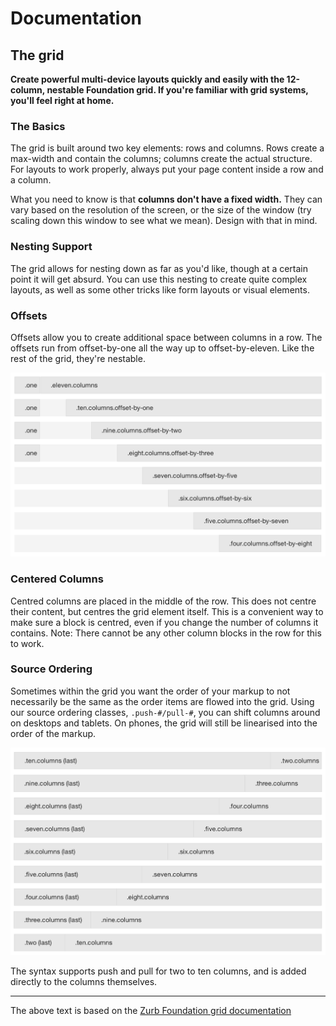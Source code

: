 # Documentation
## The grid

**Create powerful multi-device layouts quickly and easily with the 12-column, nestable Foundation grid. If you're familiar with grid systems, you'll feel right at home.**

### The Basics

The grid is built around two key elements: rows and columns. Rows create a max-width and contain the columns; columns create the actual structure. For layouts to work properly, always put your page content inside a row and a column.

What you need to know is that **columns don't have a fixed width.** They can vary based on the resolution of the screen, or the size of the window (try scaling down this window to see what we mean). Design with that in mind.

### Nesting Support

The grid allows for nesting down as far as you'd like, though at a certain point it will get absurd. You can use this nesting to create quite complex layouts, as well as some other tricks like form layouts or visual elements.

### Offsets

Offsets allow you to create additional space between columns in a row. The offsets run from offset-by-one all the way up to offset-by-eleven. Like the rest of the grid, they're nestable.

![image](offsets.png)

### Centered Columns

Centred columns are placed in the middle of the row. This does not centre their content, but centres the grid element itself. This is a convenient way to make sure a block is centred, even if you change the number of columns it contains. Note: There cannot be any other column blocks in the row for this to work.

### Source Ordering

Sometimes within the grid you want the order of your markup to not necessarily be the same as the order items are flowed into the grid. Using our source ordering classes, `.push-#/pull-#`, you can shift columns around on desktops and tablets. On phones, the grid will still be linearised into the order of the markup.

![image](source-ordering.png)

The syntax supports push and pull for two to ten columns, and is added directly to the columns themselves.

* * *

The above text is based on the [Zurb Foundation grid documentation](http://foundation.zurb.com/docs/grid.php)